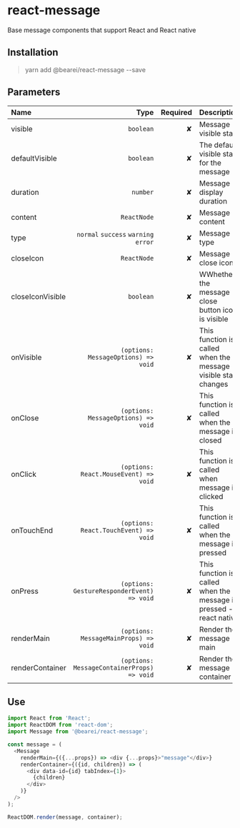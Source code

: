 # react-message

Base message components that support React and React native

## Installation

> yarn add @bearei/react-message --save

## Parameters

| Name | Type | Required | Description |
| :-- | --: | --: | :-- |
| visible | `boolean` | ✘ | Message visible state |
| defaultVisible | `boolean` | ✘ | The default visible state for the message |
| duration | `number` | ✘ | Message display duration |
| content | `ReactNode` | ✘ | Message content |
| type | `normal` `success` `warning` `error` | ✘ | Message type |
| closeIcon | `ReactNode` | ✘ | Message close icon |
| closeIconVisible | `boolean` | ✘ | WWhether the message close button icon is visible |
| onVisible | `(options: MessageOptions) => void` | ✘ | This function is called when the message visible state changes |
| onClose | `(options: MessageOptions) => void` | ✘ | This function is called when the message is closed |
| onClick | `(options: React.MouseEvent) => void` | ✘ | This function is called when message is clicked |
| onTouchEnd | `(options: React.TouchEvent) => void` | ✘ | This function is called when the message is pressed |
| onPress | `(options: GestureResponderEvent) => void` | ✘ | This function is called when the message is pressed -- react native |
| renderMain | `(options: MessageMainProps) => void` | ✘ | Render the message main |
| renderContainer | `(options: MessageContainerProps) => void` | ✘ | Render the message container |

## Use

```typescript
import React from 'React';
import ReactDOM from 'react-dom';
import Message from '@bearei/react-message';

const message = (
  <Message
    renderMain={({...props}) => <div {...props}>"message"</div>}
    renderContainer={({id, children}) => (
      <div data-id={id} tabIndex={1}>
        {children}
      </div>
    )}
  />
);

ReactDOM.render(message, container);
```
